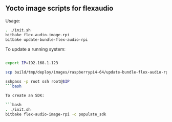 Yocto image scripts for flexaudio
----------------------------------


Usage:

```bash
. ./init.sh
bitbake flex-audio-image-rpi
bitbake update-bundle-flex-audio-rpi
```

To update a running system:
```bash

export IP=192.168.1.123

scp build/tmp/deploy/images/raspberrypi4-64/update-bundle-flex-audio-rpi-raspberrypi4-64.raucb  root@$IP:

sshpass -p root ssh root@$IP
```bash

To create an SDK:

```bash
. ./init.sh
bitbake flex-audio-image-rpi -c populate_sdk
```

